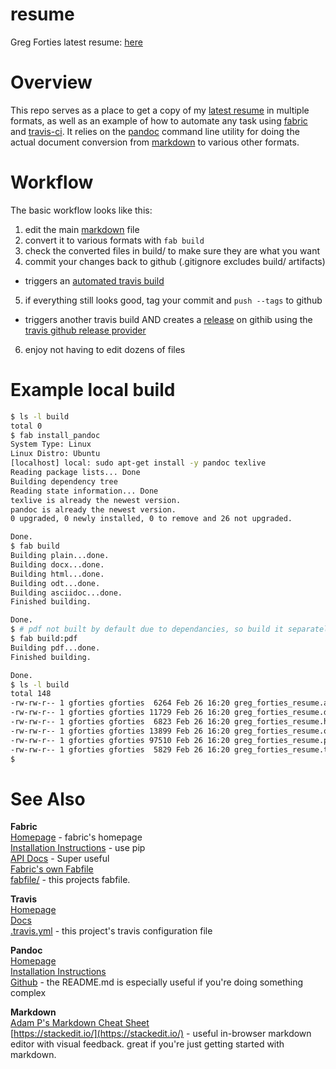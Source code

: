 # resume
Greg Forties latest resume: [here][latest resume]


# Overview
This repo serves as a place to get a copy of my [latest resume] in multiple formats, as well as an example of how to automate any task using [fabric] and [travis-ci].  It relies on the [pandoc] command line utility for doing the actual document conversion from [markdown](./greg_forties_resume.md) to various other formats.

# Workflow
The basic workflow looks like this:

1. edit the main [markdown] file
2. convert it to various formats with `fab build`
3. check the converted files in build/ to make sure they are what you want
4. commit your changes back to github (.gitignore excludes build/ artifacts)  
  * triggers an [automated travis build](https://travis-ci.org/vinylplz/resume)
5. if everything still looks good, tag your commit and `push --tags` to github  
  * triggers another travis build AND creates a [release][latest resume] on githib using the [travis github release provider](http://docs.travis-ci.com/user/deployment/releases/)
6. enjoy not having to edit dozens of files


# Example local build

```bash
$ ls -l build 
total 0
$ fab install_pandoc
System Type: Linux
Linux Distro: Ubuntu
[localhost] local: sudo apt-get install -y pandoc texlive
Reading package lists... Done
Building dependency tree       
Reading state information... Done
texlive is already the newest version.
pandoc is already the newest version.
0 upgraded, 0 newly installed, 0 to remove and 26 not upgraded.

Done.
$ fab build
Building plain...done.
Building docx...done.
Building html...done.
Building odt...done.
Building asciidoc...done.
Finished building.

Done.
$ # pdf not built by default due to dependancies, so build it separately:
$ fab build:pdf
Building pdf...done.
Finished building.

Done.
$ ls -l build 
total 148
-rw-rw-r-- 1 gforties gforties  6264 Feb 26 16:20 greg_forties_resume.asciidoc
-rw-rw-r-- 1 gforties gforties 11729 Feb 26 16:20 greg_forties_resume.docx
-rw-rw-r-- 1 gforties gforties  6823 Feb 26 16:20 greg_forties_resume.html
-rw-rw-r-- 1 gforties gforties 13899 Feb 26 16:20 greg_forties_resume.odt
-rw-rw-r-- 1 gforties gforties 97510 Feb 26 16:20 greg_forties_resume.pdf
-rw-rw-r-- 1 gforties gforties  5829 Feb 26 16:20 greg_forties_resume.txt
$ 
```

# See Also
**Fabric**  
[Homepage][fabric] - fabric's homepage  
[Installation Instructions](http://www.fabfile.org/installing.html) - use pip  
[API Docs](http://docs.fabfile.org/en/latest/) - Super useful   
[Fabric's own Fabfile](https://github.com/fabric/fabric/tree/master/fabfile)  
[fabfile/](./fabfile/) - this projects fabfile.  

**Travis**  
[Homepage][travis-ci]  
[Docs](http://docs.travis-ci.com/)  
[.travis.yml](./.travis.yml) - this project's travis configuration file

**Pandoc**  
[Homepage][pandoc]  
[Installation Instructions](http://johnmacfarlane.net/pandoc/installing.html)    
[Github](https://github.com/jgm/pandoc) - the README.md is especially useful if you're doing something complex  

**Markdown**  
[Adam P's Markdown Cheat Sheet](https://github.com/adam-p/markdown-here/wiki/Markdown-Cheatsheet)  
[https://stackedit.io/](https://stackedit.io/) - useful in-browser markdown editor with visual feedback.  great if you're just getting started with markdown.


[fabric]: http://www.fabfile.org/
[pandoc]: http://johnmacfarlane.net/pandoc/
[travis-ci]: https://travis-ci.org/
[latest resume]: https://github.com/vinylplz/resume/releases/latest
[markdown]: ./greg_forties_resume.md
